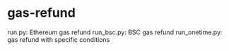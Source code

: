 # gas-refund

run.py: Ethereum gas refund
run_bsc.py: BSC gas refund
run_onetime.py: gas refund with specific conditions
